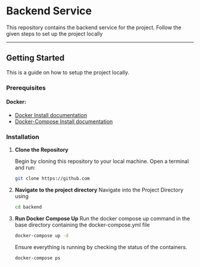 # Backend Service

This repository contains the backend service for the project. Follow the given steps to set up the project locally

---

## Getting Started

This is a guide on how to setup the project locally.

### Prerequisites

#### **Docker**: 

- [Docker Install documentation](https://docs.docker.com/install/)
- [Docker-Compose Install documentation](https://docs.docker.com/compose/install/)


### Installation

1. **Clone the Repository**

   Begin by cloning this repository to your local machine. Open a terminal and run:

   ```bash
   git clone https://github.com
   ```

2. **Navigate to the project directory**
    Navigate into the Project Directory using
    ```bash
    cd backend
    ```

3. **Run Docker Compose Up**
    Run the docker compose up command in the base directory containing the docker-compose.yml file
    ```bash
    docker-compose up -d
    ```


    Ensure everything is running by checking the status of the containers.
    ```bash
    docker-compose ps
    ```


